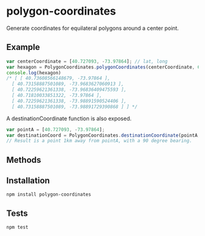 # polygon-coordinates

Generate coordinates for equilateral polygons around a center point.

## Example

```js
var centerCoordinate = [40.727093, -73.97864]; // lat, long
var hexagon = PolygonCoordinates.polygonCoordinates(centerCoordinate, 6, 1);
console.log(hexagon)
/* [ [ 40.73608566148679, -73.97864 ],
  [ 40.73158887501089, -73.9683627060913 ],
  [ 40.72259621361338, -73.96836409475593 ],
  [ 40.71810033851322, -73.97864 ],
  [ 40.72259621361338, -73.98891590524406 ],
  [ 40.73158887501089, -73.98891729390868 ] ] */

```
A destinationCoordinate function is also exposed.
```js
var pointA = [40.727093, -73.97864];
var destinationCoord = PolygonCoordinates.destinationCoordinate(pointA, 90, 1);
// Result is a point 1km away from pointA, with a 90 degree bearing.
```

## Methods


## Installation

`npm install polygon-coordinates`

## Tests

`npm test`
